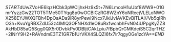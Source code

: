 $START$dUwZVoHE6lqzHCbk3pWCIjhxHz9x5t+7N6LmooH1uUbf8WW9+01GmrYyzzGw22TOT5TMe50TYqg8p0wOCBICzRG8WZnY6oNReejVLELoNWOX258EYJWXQFBh4DpOaADa9iR8yrPewI9Ncx7JklJvIAVKEvBiTLAl//Vb5qIRhO3h+KvuYgRBXZdU53z4IMlQ3OFNHXd1eO8uRxfwcnbhFvN04iUPpgKyZZ8AkHbD85aQ5Sgg0QX5r0DvbkPy0DBljtCAkLpiu7fBpbQrGMKdeiS5C2qrTHZ+2INrY9H2+RAVndmE3TZ1GR7b1UrVKX4SLQZl6fx7lr7qgy0Ge1zcYA==$END$